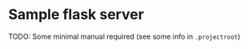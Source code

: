 # Sample flask server

TODO: Some minimal manual required (see some info in `.projectroot`)

<!--
 @changed 2020.07.03, 22:56
-->

